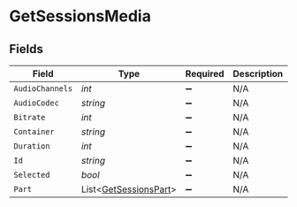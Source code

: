 # GetSessionsMedia


## Fields

| Field                                                             | Type                                                              | Required                                                          | Description                                                       | Example                                                           |
| ----------------------------------------------------------------- | ----------------------------------------------------------------- | ----------------------------------------------------------------- | ----------------------------------------------------------------- | ----------------------------------------------------------------- |
| `AudioChannels`                                                   | *int*                                                             | :heavy_minus_sign:                                                | N/A                                                               | 2                                                                 |
| `AudioCodec`                                                      | *string*                                                          | :heavy_minus_sign:                                                | N/A                                                               | flac                                                              |
| `Bitrate`                                                         | *int*                                                             | :heavy_minus_sign:                                                | N/A                                                               | 1014                                                              |
| `Container`                                                       | *string*                                                          | :heavy_minus_sign:                                                | N/A                                                               | flac                                                              |
| `Duration`                                                        | *int*                                                             | :heavy_minus_sign:                                                | N/A                                                               | 186240                                                            |
| `Id`                                                              | *string*                                                          | :heavy_minus_sign:                                                | N/A                                                               | 130355                                                            |
| `Selected`                                                        | *bool*                                                            | :heavy_minus_sign:                                                | N/A                                                               | true                                                              |
| `Part`                                                            | List<[GetSessionsPart](../../Models/Requests/GetSessionsPart.md)> | :heavy_minus_sign:                                                | N/A                                                               |                                                                   |